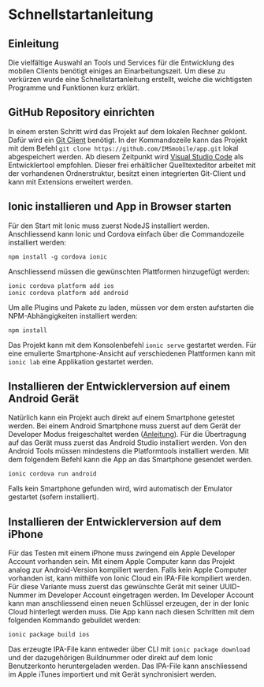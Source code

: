 # Schnellstartanleitung
## Einleitung
Die vielfältige Auswahl an Tools und Services für die Entwicklung des mobilen Clients benötigt einiges an Einarbeitungszeit. Um diese zu verkürzen wurde eine Schnellstartanleitung erstellt, welche die wichtigsten Programme und Funktionen kurz erklärt.

## GitHub Repository einrichten
In einem ersten Schritt wird das Projekt auf dem lokalen Rechner geklont. Dafür wird ein [Git Client](https://git-scm.com) benötigt. In der Kommandozeile kann das Projekt mit dem Befehl `git clone https://github.com/IMSmobile/app.git` lokal abgespeichert werden. Ab diesem Zeitpunkt wird [Visual Studio Code](https://code.visualstudio.com) als Entwicklertool empfohlen. Dieser frei erhältlicher Quelltexteditor arbeitet mit der vorhandenen Ordnerstruktur, besitzt einen integrierten Git-Client und kann mit Extensions erweitert werden.  

## Ionic installieren und App in Browser starten

Für den Start mit Ionic muss zuerst NodeJS installiert werden. Anschliessend kann Ionic und Cordova einfach über die Commandozeile installiert werden:  
```shell
npm install -g cordova ionic
```

Anschliessend müssen die gewünschten Plattformen hinzugefügt werden:  
```shell
ionic cordova platform add ios
ionic cordova platform add android
```
Um alle Plugins und Pakete zu laden, müssen vor dem ersten aufstarten die NPM-Abhängigkeiten installiert werden:  
```shell
npm install
```

Das Projekt kann mit dem Konsolenbefehl `ionic serve` gestartet werden. Für eine emulierte Smartphone-Ansicht auf verschiedenen Plattformen kann mit `ionic lab` eine Applikation gestartet werden.

## Installieren der Entwicklerversion auf einem Android Gerät
Natürlich kann ein Projekt auch direkt auf einem Smartphone getestet werden. Bei einem Android Smartphone muss zuerst auf dem Gerät der Developer Modus freigeschaltet werden ([Anleitung](https://developer.android.com/studio/debug/dev-options.html)). Für die Übertragung auf das Gerät muss zuerst das Android Studio installiert werden. Von den Android Tools müssen mindestens die Platformtools installiert werden. Mit dem folgendem Befehl kann die App an das Smartphone gesendet werden.  
```shell
ionic cordova run android
```

Falls kein Smartphone gefunden wird, wird automatisch der Emulator gestartet (sofern installiert). 

## Installieren der Entwicklerversion auf dem iPhone
Für das Testen mit einem iPhone muss zwingend ein Apple Developer Account vorhanden sein. Mit einem Apple Computer kann das Projekt analog zur Android-Version kompiliert werden. Falls kein Apple Computer vorhanden ist, kann mithilfe von Ionic Cloud ein IPA-File kompiliert werden. Für diese Variante muss zuerst das gewünschte Gerät mit seiner UUID-Nummer im Developer Account eingetragen werden. Im Developer Account kann man anschliessend einen neuen Schlüssel erzeugen, der in der Ionic Cloud hinterlegt werden muss. Die App kann nach diesen Schritten mit dem folgenden Kommando gebuildet werden:  
```shell
ionic package build ios
```
Das erzeugte IPA-File kann entweder über CLI mit `ionic package download` und der dazugehörigen Buildnummer oder direkt auf dem Ionic Benutzerkonto heruntergeladen werden. Das IPA-File kann anschliessend im Apple iTunes importiert und mit Gerät synchronisiert werden.
